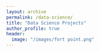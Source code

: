 ```yaml
---
layout: archive
permalink: /data-science/
title: "Data Science Projects"
author_profile: true
header:
  image: "/images/fort point.png"
---
```

